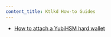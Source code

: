 ```yaml
---
content_title: Ktlkd How-to Guides
---
```


* [How to attach a YubiHSM hard wallet](how-to-attach-a-yubihsm-hard-wallet.md)
